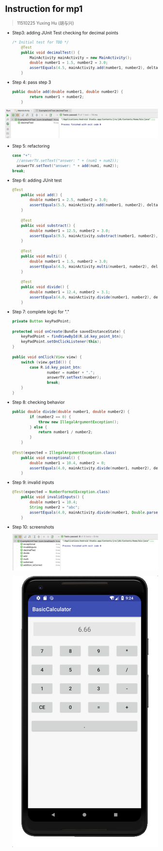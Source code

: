 # Instruction for mp1

> 11510225 Yuxing Hu (胡与兴)

* Step3: adding JUnit Test checking for decimal points

  ```java
  /* Initial test for TDD */
      @Test
      public void decimalTest() {
          MainActivity mainActivity = new MainActivity();
          double number1 = 1.5, number2 = 3.0;
          assertEquals(4.5, mainActivity.add(number1, number2), delta);
      }
  ```

* Step 4: pass step 3

  ```java
  public double add(double number1, double number2) {
          return number1 + number2;
      }
  ```


![q4](Screenshots/q4.png)

* Step 5: refactoring

  ```java
  case "+":
  	//answerTV.setText("answer: " + (num1 + num2));
  	answerTV.setText("answer: " + add(num1, num2));
  break;
  ```

* Step 6: adding JUnit test

  ```java
  @Test
      public void add() {
          double number1 = 2.5, number2 = 3.0;
          assertEquals(5.5, mainActivity.add(number1, number2), delta);
      }
  
      @Test
      public void substract() {
          double number1 = 12.5, number2 = 3.0;
          assertEquals(9.5, mainActivity.substract(number1, number2), delta);
      }
  
      @Test
      public void multi() {
          double number1 = 1.5, number2 = 3.0;
          assertEquals(4.5, mainActivity.multi(number1, number2), delta);
      }
  
      @Test
      public void divide() {
          double number1 = 12.4, number2 = 3.1;
          assertEquals(4.0, mainActivity.divide(number1, number2), delta);
      }
  ```

* Step 7: complete logic for "."

  ```java
  private Button keyPadPoint;
  
  protected void onCreate(Bundle savedInstanceState) {
      keyPadPoint = findViewById(R.id.key_point_btn);
      keyPadPoint.setOnClickListener(this);
  }
  
  public void onClick(View view) {
      switch (view.getId()) {
          case R.id.key_point_btn:
                  number = number + ".";
                  answerTV.setText(number);
                  break;
      }
  }
  
  ```

* Step 8: checking behavior

  ```java
  public double divide(double number1, double number2) {
          if (number2 == 0) {
              throw new IllegalArgumentException();
          } else {
              return number1 / number2;
          }
      }
  
  @Test(expected = IllegalArgumentException.class)
      public void exceptional() {
          double number1 = 10.4, number2 = 0;
          assertEquals(4.0, mainActivity.divide(number1, number2), delta);
      }
  ```

* Step 9: invalid inputs

  ```java
  @Test(expected = NumberFormatException.class)
      public void invalidInputs() {
          double number1 = 10.4;
          String number2 = "abc";
          assertEquals(4.0, mainActivity.divide(number1, Double.parseDouble(number2)), delta);
      }
  ```

* Step 10: screenshots

  ![q10](Screenshots/q10.png)

  ![ss](Screenshots/ss.png)

